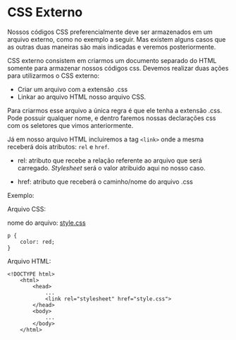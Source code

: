 # CSS Externo

Nossos códigos CSS preferencialmente deve ser armazenados em um arquivo externo, como no exemplo a seguir. Mas existem alguns casos que as outras duas maneiras são mais indicadas e veremos posteriormente.

CSS externo consistem em criarmos um documento separado do HTML somente para armazenar nossos códigos css. Devemos realizar duas ações para utilizarmos o CSS externo:

- Criar um arquivo com a extensão .css
- Linkar ao arquivo HTML nosso arquivo CSS.

Para criarmos esse arquivo a única regra é que ele tenha a extensão .css. Pode possuir qualquer nome, e dentro faremos nossas declarações css com os seletores que vimos anteriormente.

Já em nosso arquivo HTML incluiremos a tag `<link>` onde a mesma receberá dois atributos: `rel` e `href`.

- rel: atributo que recebe a relação referente ao arquivo que será carregado. *Stylesheet* será o valor atribuido aqui no nosso caso. 

- href: atributo que receberá o caminho/nome do arquivo .css

Exemplo:

Arquivo CSS:

nome do arquivo: <ins>style.css</ins>

    p {
        color: red;
    }

Arquivo HTML:

    <!DOCTYPE html>
        <html>
            <head>
                ...
                <link rel="stylesheet" href="style.css">
            </head>
            <body>
                ...
            </body>
        </html>